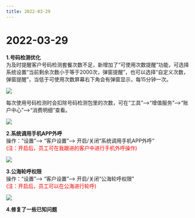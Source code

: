 ```yaml
---
title: 2022-03-29
---
```

# 2022-03-29

<ImageViewer/>

**1.号码检测优化**  
为及时提醒客户号码检测套餐次数不足，新增加了“可使用次数提醒”功能，可选择系统设置“当前剩余次数小于等于2000次，弹窗提醒”，也可以选择“自定义次数，弹窗提醒”，当低于可使用次数屏幕右下角会有弹窗显示，每15分钟一次。

![](/assets/media/图片1.png)

每次使用号码检测时会扣除号码检测包里的次数，可在“工具”-->“增值服务”-->“账户中心”-->“消费明细”查看。

![](/assets/media/图片2.png)

**2.系统调用手机APP外呼**  
操作：“设置”--> “客户设置”--> 开启/关闭“系统调用手机APP外呼”  
<span style="color:red">(注：开启后，员工可在我跟进的客户中进行手机外呼操作)</span>

![](/assets/media/图片3.png)

**3.公海轮呼权限**  
操作：“设置”--> “客户设置”--> 开启/关闭“公海轮呼权限”  
<span style="color:red">(注：开启后，员工可以在公海进行轮呼)</span>

![](/assets/media/图片4.png)

**4.修复了一些已知问题**
